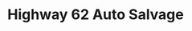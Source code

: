 ---
title: "Highway 62 Auto Salvage"
url: /fayetteville/highway-62-auto-salvage/
shop: Autoteile
---